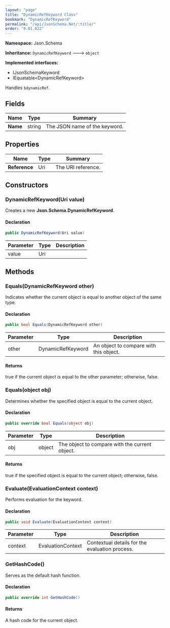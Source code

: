 ```yaml
---
layout: "page"
title: "DynamicRefKeyword Class"
bookmark: "DynamicRefKeyword"
permalink: "/api/JsonSchema.Net/:title/"
order: "9.01.022"
---
```

**Namespace:** Json.Schema

**Inheritance:**
`DynamicRefKeyword`
 🡒 
`object`

**Implemented interfaces:**

- IJsonSchemaKeyword
- IEquatable\<DynamicRefKeyword\>

Handles `$dynamicRef`.

## Fields

| Name | Type | Summary |
|---|---|---|
| **Name** | string | The JSON name of the keyword. |

## Properties

| Name | Type | Summary |
|---|---|---|
| **Reference** | Uri | The URI reference. |

## Constructors

### DynamicRefKeyword(Uri value)

Creates a new **Json.Schema.DynamicRefKeyword**.

#### Declaration

```c#
public DynamicRefKeyword(Uri value)
```

| Parameter | Type | Description |
|---|---|---|
| value | Uri |  |


## Methods

### Equals(DynamicRefKeyword other)

Indicates whether the current object is equal to another object of the same type.

#### Declaration

```c#
public bool Equals(DynamicRefKeyword other)
```

| Parameter | Type | Description |
|---|---|---|
| other | DynamicRefKeyword | An object to compare with this object. |


#### Returns

true if the current object is equal to the <paramref name="other">other</paramref> parameter; otherwise, false.

### Equals(object obj)

Determines whether the specified object is equal to the current object.

#### Declaration

```c#
public override bool Equals(object obj)
```

| Parameter | Type | Description |
|---|---|---|
| obj | object | The object to compare with the current object. |


#### Returns

true if the specified object  is equal to the current object; otherwise, false.

### Evaluate(EvaluationContext context)

Performs evaluation for the keyword.

#### Declaration

```c#
public void Evaluate(EvaluationContext context)
```

| Parameter | Type | Description |
|---|---|---|
| context | EvaluationContext | Contextual details for the evaluation process. |


### GetHashCode()

Serves as the default hash function.

#### Declaration

```c#
public override int GetHashCode()
```


#### Returns

A hash code for the current object.

